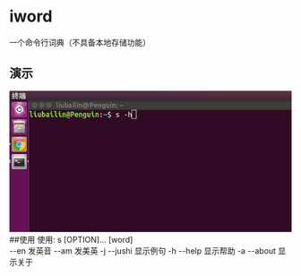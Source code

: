 # iword
一个命令行词典（不具备本地存储功能）
## 演示
![](./img/test.gif) 
##使用
	 使用: s [OPTION]... [word]  
					--en 发英音
					--am 发美英
					-j --jushi 显示例句
					-h --help 显示帮助
					-a --about 显示关于